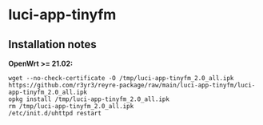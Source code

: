 # luci-app-tinyfm


## Installation notes

**OpenWrt >= 21.02:**

    wget --no-check-certificate -O /tmp/luci-app-tinyfm_2.0_all.ipk https://github.com/r3yr3/reyre-package/raw/main/luci-app-tinyfm/luci-app-tinyfm_2.0_all.ipk
    opkg install /tmp/luci-app-tinyfm_2.0_all.ipk
    rm /tmp/luci-app-tinyfm_2.0_all.ipk
    /etc/init.d/uhttpd restart
